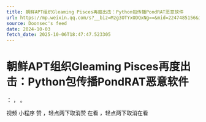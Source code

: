 ```yaml
---
title: 朝鲜APT组织Gleaming Pisces再度出击：Python包传播PondRAT恶意软件
url: https://mp.weixin.qq.com/s?__biz=Mzg3OTYxODQxNg==&mid=2247485156&idx=1&sn=01abb2ed84d538f2fd03f0f6e865116e
source: Doonsec's feed
date: 2024-10-03
fetch_date: 2025-10-06T18:47:47.523305
---
```


# 朝鲜APT组织Gleaming Pisces再度出击：Python包传播PondRAT恶意软件

：
，
。

视频
小程序
赞
，轻点两下取消赞
在看
，轻点两下取消在看